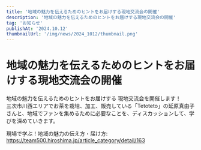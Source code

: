 ```yaml
---
title: '地域の魅力を伝えるためのヒントをお届けする現地交流会の開催'
description: '地域の魅力を伝えるためのヒントをお届けする現地交流会の開催'
tag: 'お知らせ'
publishAt: '2024.10.12'
thumbnailUrl: '/img/news/2024_1012/thumbnail.png'
---
```


# 地域の魅力を伝えるためのヒントをお届けする現地交流会の開催

地域の魅力を伝えるためのヒントをお届けする 現地交流会を開催します！  
三次市川西エリアでお茶を栽培、加工、販売している「Tetoteto」の延原真由子さんと、地域でファンを集めるために必要なことを、ディスカッションして、学びを深めていきます。

現場で学ぶ！地域の魅力の伝え方・届け方:  
https://team500.hiroshima.jp/article_category/detail/163
